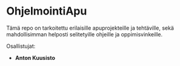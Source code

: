# OhjelmointiApu

Tämä repo on tarkoitettu erilaisille apuprojekteille ja tehtäville, sekä mahdollisimman helposti selitetyille ohjeille ja oppimisvinkeille.

Osallistujat:
  - **Anton Kuusisto**

